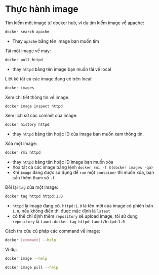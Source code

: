 # Thực hành image

Tìm kiếm một image từ docker hub, ví dụ tìm kiếm image về apache:
```sh
docker search apache
```

- Thay `apache` bằng tên image bạn muốn tìm

Tải một image về máy:
```sh
docker pull httpd
```
- thay `httpd` bằng tên image bạn muốn tải về local

Liệt kê tất cả các image đang có trên local:
```sh
docker images
```

Xem chi tiết thông tin về image:
```sh
docker image inspect httpd
```

Xem lịch sử các commit của image:
```sh
docker history httpd
```

- thay `httpd` bằng tên hoặc ID của image bạn muốn xem thông tin. 

Xóa một image:
```sh
docker rmi httpd
```

- thay `httpd` bằng tên hoặc ID image bạn muốn xóa
- Xóa tất cả các image bằng lệnh `docker rmi -f $(docker images -qa)`
- Khi `image` đang được sử dụng để `run` một `container` thì muốn xóa, bạn cần thêm tham số `-f`
        
Đổi lại `tag` của một image:
```sh
docker tag httpd httpd:1.0
```

- `httpd` là image đang có. `httpd:1.0` là tên mới của image có phiên bản `1.0`, nếu không điền thì được mặc định là `latest`
- có thể chỉ định thêm `repository` sẽ upload image, tôi sử dụng `repository` là `tannt`: `docker tag httpd tannt/httpd:1.0`

Cách tra cứu cú pháp các command về image:
```sh
docker [command] --help
```

Ví dụ:
```sh
docker image --help

docker image pull --help
```